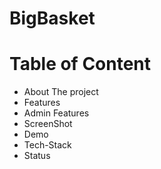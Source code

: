 # BigBasket
# Table of Content 
* About The project
* Features
* Admin Features
* ScreenShot
* Demo
* Tech-Stack
* Status

